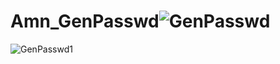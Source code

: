 # Amn_GenPasswd![GenPasswd](https://github.com/Amine945222/Amn_GenPasswd/assets/102465106/4a9dd12e-ffeb-4ce7-b41e-87a212c3596d)
![GenPasswd1](https://github.com/Amine945222/Amn_GenPasswd/assets/102465106/8b9f6734-9aaf-415a-acbc-d1bebcb17b64)
